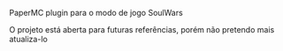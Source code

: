 PaperMC plugin para o modo de jogo SoulWars

O projeto está aberta para futuras referências, porém não pretendo mais atualiza-lo
